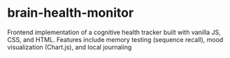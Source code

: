 # brain-health-monitor
Frontend implementation of a cognitive health tracker built with vanilla JS, CSS, and HTML. Features include memory testing (sequence recall), mood visualization (Chart.js), and local journaling
